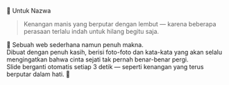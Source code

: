 💖 Untuk Nazwa

> Kenangan manis yang berputar dengan lembut — karena beberapa perasaan terlalu indah untuk hilang begitu saja.

🌹 Sebuah web sederhana namun penuh makna.  
Dibuat dengan penuh kasih, berisi foto-foto dan kata-kata yang akan selalu mengingatkan bahwa cinta sejati tak pernah benar-benar pergi.  
Slide berganti otomatis setiap 3 detik — seperti kenangan yang terus berputar dalam hati. 💞
